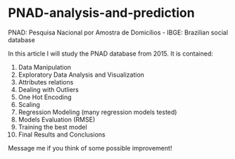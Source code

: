 # PNAD-analysis-and-prediction
PNAD: Pesquisa Nacional por Amostra de Domicílios - IBGE: Brazilian social database

In this article I will study the PNAD database from 2015. It is contained:

1.  Data Manipulation
2.  Exploratory Data Analysis and Visualization
3.  Attributes relations
4.  Dealing with Outliers
5.  One Hot Encoding
6.  Scaling
7.  Regression Modeling (many regression models tested)
8.  Models Evaluation (RMSE)
9.  Training the best model
10. Final Results and Conclusions

Message me if you think of some possible improvement!

